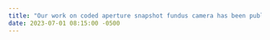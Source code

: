 ```yaml
---
title: "Our work on coded aperture snapshot fundus camera has been published on Scientific Report"
date: 2023-07-01 08:15:00 -0500
---
```

